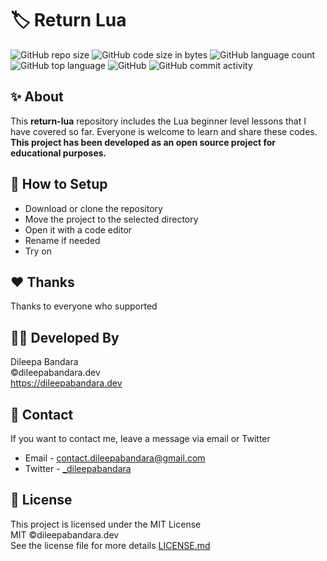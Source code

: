 # 🏷️ Return Lua

![GitHub repo size](https://img.shields.io/github/repo-size/dileepabandara/return-lua?color=red&label=repository%20size)
![GitHub code size in bytes](https://img.shields.io/github/languages/code-size/dileepabandara/return-lua?color=red)
![GitHub language count](https://img.shields.io/github/languages/count/dileepabandara/return-lua)
![GitHub top language](https://img.shields.io/github/languages/top/dileepabandara/return-lua)
![GitHub](https://img.shields.io/github/license/dileepabandara/return-lua?color=yellow)
![GitHub commit activity](https://img.shields.io/github/commit-activity/m/dileepabandara/return-lua?color=brightgreen&label=commits)

## ✨ About

This **return-lua** repository includes the Lua beginner level lessons that I have covered so far. Everyone is welcome to learn and share these codes. **This project has been developed as an open source project for educational purposes.**

## 🍃 How to Setup

- Download or clone the repository
- Move the project to the selected directory
- Open it with a code editor
- Rename if needed
- Try on

## ❤️ Thanks

Thanks to everyone who supported

## 👨‍💻 Developed By

Dileepa Bandara  
©dileepabandara.dev  
<https://dileepabandara.dev>

## 💬 Contact

If you want to contact me, leave a message via email or Twitter

- Email - <contact.dileepabandara@gmail.com>
- Twitter - [_dileepabandara](https://twitter.com/_dileepabandara)

## 📜 License

This project is licensed under the MIT License  
MIT ©dileepabandara.dev  
See the license file for more details [LICENSE.md](https://github.com/dileepabandara/return-lua/blob/main/LICENSE)
